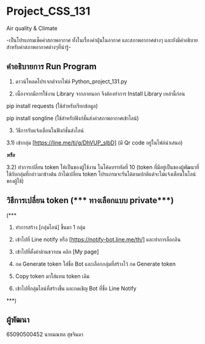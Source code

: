 # Project_CSS_131

Air quality & Climate

-เป็นโปรแกรมเช็คค่าสภาพอากาศ ทั้งในเรื่องค่าฝุ่นในอากาศ และสภาพอากาศต่างๆ และยังมีคำอธิบายสำหรับค่าสภาพอากาศต่างๆที่น่ารู้-

## คำอธิบายการ Run Program

1. ดาวน์โหลดโปรเจกต์จากไฟล์  Python_project_131.py

2. เนื่องจากมีการใช้งาน Library จากภายนอก จึงต้องทำการ Install Library เหล่านี้ก่อน

pip install requests
(ใช้สำหรับเรียกข้อมูล)

pip install songline
(ใช้สำหรับฟังก์ชั่นส่งค่าสภาพอากาศเข้าไลน์)

3. วิธีการรับแจ้งเตือนในฟังก์ชั่นส่งไลน์

3.1) เข้ากลุ่ม [https://line.me/ti/g/DhVUP_slbD] (มี Qr code อยู่ในไฟล์นำเสนอ)

***หรือ***

3.2) ทำการเปลี่ยน token ให้เป็นของผู้ใช้งาน ในโค้ดบรรทัดที่ 10 (token ที่มีอยู่เป็นของผู้พัฒนาที่ใช้กับกลุ่มที่กล่าวมาข้างต้น ถ้าไม่เปลี่ยน token โปรแกรมจะรันได้ตามปกติแต่จะไม่แจ้งเตือนในไลน์ของผู้ใช้) 



## วิธีการเปลี่ยน token (*** ทางเลือกแบบ private***)

(***

1. ทำการสร้าง [กลุ่มไลน์] ขึ้นมา 1 กลุ่ม

2. เข้าไปที่ Line notify หรือ [https://notify-bot.line.me/th/] และทำการล็อกอิน

3. เข้าไปที่ตั้งค่าด้านขวาบน คลิก [My page]

4. กด Generate token ใส่ชื่อ Bot และเลือกกลุ่มที่สร้างไว้ กด Generate token

5. Copy token มาใส่แทน token เดิม

6. เข้าไปที่กลุ่มไลน์ที่สร้างขึ้น และกดเชิญ Bot ที่ชื่อ Line Notify

***)

## ผู้พัฒนา

65090500452 นายมณฑล สุขจินดา
